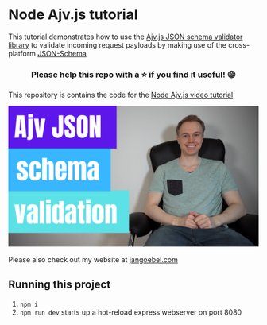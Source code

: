# Node Ajv.js tutorial

This tutorial demonstrates how to use the [Ajv.js JSON schema validator library](ajv.js.org) to validate incoming request payloads by making use of the cross-platform [JSON-Schema](https://json-schema.org/)

<h3 align="center">Please help this repo with a ⭐️ if you find it useful! 😁</h3>

This repository is contains the code for the [Node Ajv.js video tutorial](https://www.youtube.com/watch?v=9Pc8LGN4uug)

[![Node Ajv JSON schema validation tutorial](images/ajv-json-schema-validation.png)](https://www.youtube.com/watch?v=9Pc8LGN4uug)

Please also check out my website at [jangoebel.com](https://jangoebel.com)

## Running this project

1. `npm i`
2. `npm run dev` starts up a hot-reload express webserver on port 8080
